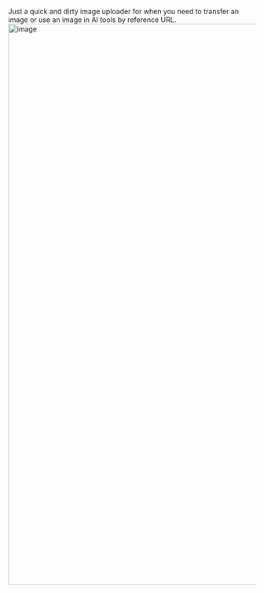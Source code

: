 Just a quick and dirty image uploader for when you need to transfer an image or use an image in AI tools by reference URL.
<img width="1230" height="1140" alt="image" src="https://github.com/user-attachments/assets/04c47dd3-4559-4918-9d0c-e710625c81b9" />


